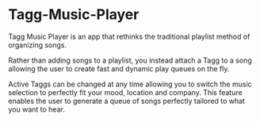 # Tagg-Music-Player

Tagg Music Player is an app that rethinks the traditional playlist method of organizing songs. 

Rather than adding songs to a playlist, you instead attach a Tagg to a song allowing the user to create fast and dynamic play queues on the fly. 

Active Taggs can be changed at any time allowing you to switch the music selection to perfectly fit your mood, location and company. This feature enables the user to generate a queue of songs perfectly tailored to what you want to hear. 
